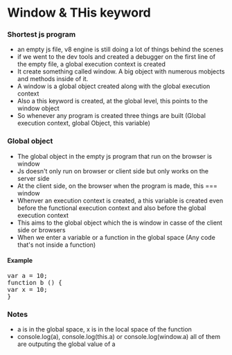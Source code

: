 # Window & THis keyword

### Shortest js program
- an empty js file, v8 engine is still doing a lot of things behind the scenes
- if we went to the dev tools and created a debugger on the first line of the empty file, a global execution context is created
- It create something called window. A big object with numerous mobjects and methods inside of it.
- A window is a global object created along with the global execution context
- Also a this keyword is created, at the global level, this points to the window object
- So whenever any program is created three things are built (Global execution context, global Object, this variable)

### Global object
- The global object in the empty js program that run on the browser is window
- Js doesn't only run on browser or client side but only works on the server side
- At the client side, on the browser when the program is made, this === window
- Whenver an execution context is created, a this variable is created even before the functional execution context and also before the global execution context
- This aims to the global object which the is window in casse of the client side or browsers
- When we enter a variable or a function in the global space (Any code that's not inside a function)

#### Example
<pre>
var a = 10;
function b () {
var x = 10;
}
</pre>

### Notes
- a is in the global space, x is in the local space of the function
- console.log(a), console.log(this.a) or console.log(window.a) all of them are outputing the global value of a
